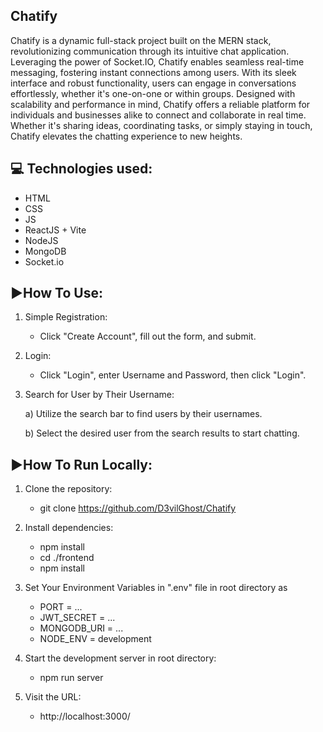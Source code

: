 ## Chatify
Chatify is a dynamic full-stack project built on the MERN stack, revolutionizing communication through its intuitive chat application. Leveraging the power of Socket.IO, Chatify enables seamless real-time messaging, fostering instant connections among users. With its sleek interface and robust functionality, users can engage in conversations effortlessly, whether it's one-on-one or within groups. Designed with scalability and performance in mind, Chatify offers a reliable platform for individuals and businesses alike to connect and collaborate in real time. Whether it's sharing ideas, coordinating tasks, or simply staying in touch, Chatify elevates the chatting experience to new heights.
 
## 💻 Technologies used:
- HTML
- CSS
- JS
- ReactJS + Vite
- NodeJS
- MongoDB
- Socket.io

## ▶️How To Use:
1) Simple Registration: 

   - Click "Create Account", fill out the form, and submit.

2) Login: 

   - Click "Login", enter Username and Password, then click "Login".

3) Search for User by Their Username: 

   a) Utilize the search bar to find users by their usernames.

   b) Select the desired user from the search results to start chatting.

## ▶️How To Run Locally:
1. Clone the repository:  
    - git clone https://github.com/D3vilGhost/Chatify

2. Install dependencies:
    - npm install
    - cd ./frontend
    - npm install

3. Set Your Environment Variables in ".env" file in root directory as
    - PORT = ...
    - JWT_SECRET = ...
    - MONGODB_URI = ...
    - NODE_ENV = development

4. Start the development server in root directory: 
    - npm run server

5. Visit the URL:
    - http://localhost:3000/



